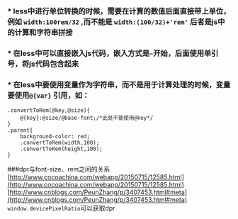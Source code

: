 ### * less中进行单位转换的时候，需要在计算的数值后面直接带上单位，例如 `width:100rem/32` ,而不能是 `width:(100/32)+'rem'` 后者是js中的计算和字符串拼接

### * 在less中可以直接嵌入js代码，嵌入方式是`~`开始，后面使用单引号，将js代码包含起来

### * 在less中要使用变量作为字符串，而不是用于计算处理的时候，变量要使用`@{var}` 引用，如：
```
.convertToRem(@key,@size){
	@{key}:@size/@base-font;/*此处不能使用@key*/
}
.parent{
	background-color: red;
	.convertToRem(width,100);
	.convertToRem(height,100);
}
```

###dpr与font-size、rem之间的关系
[http://www.cocoachina.com/webapp/20150715/12585.html](http://www.cocoachina.com/webapp/20150715/12585.html)
[http://www.cnblogs.com/PeunZhang/p/3407453.html#meta](http://www.cnblogs.com/PeunZhang/p/3407453.html#meta)
`window.devicePixelRatio`可以获取dpr